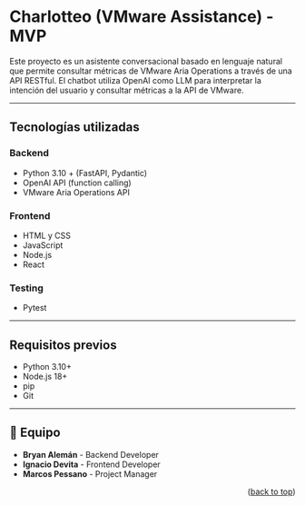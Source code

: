 <a id="readme-top"></a>
# Charlotteo (VMware Assistance) - MVP

Este proyecto es un asistente conversacional basado en lenguaje natural que permite consultar métricas de VMware Aria Operations a través de una API RESTful. El chatbot utiliza OpenAI como LLM para interpretar la intención del usuario y consultar métricas a la API de VMware.

---


## Tecnologías utilizadas
### Backend 
- Python 3.10 + (FastAPI, Pydantic)
- OpenAI API (function calling)
- VMware Aria Operations API
### Frontend
- HTML y CSS
- JavaScript
- Node.js
- React
###  Testing
- Pytest
  
---

## Requisitos previos

- Python 3.10+
- Node.js 18+
- pip
- Git

---

## 👥 Equipo

- **Bryan Alemán** - Backend Developer
- **Ignacio Devita** - Frontend Developer
- **Marcos Pessano** - Project Manager
<p align="right">(<a href="#readme-top">back to top</a>)</p>


